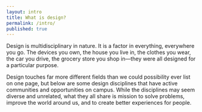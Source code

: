 ```yaml
---
layout: intro
title: What is design?
permalink: /intro/
published: true
---
```

Design is multidisciplinary in nature. It is a factor in everything, everywhere you go. The devices you own, the house you live in, the clothes you wear, the car you drive, the grocery store you shop in&mdash;they were all designed for a particular purpose.

Design touches far more different fields than we could possibility ever list on one page, but below are some design disciplines that have active communities and opportunities on campus. While the disciplines may seem diverse and unrelated, what they all share is mission to solve problems, improve the world around us, and to create better experiences for people.

